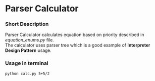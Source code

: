 # Parser Calculator
### Short Description
Parser Calculator calculates equation based on priority described in _equation_enums.py_ file. <br/> 
The calculator uses parser tree which is a good example of **Interpreter Design Pattern** usage.

### Usage in terminal
```text
python calc.py 5+5/2
```
